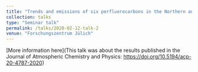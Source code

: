 ```yaml
---
title: "Trends and emissions of six perfluorocarbons in the Northern and Southern Hemisphere"
collection: talks
type: "Seminar talk"
permalink: /talks/2020-02-12-talk-2
venue: "Forschungszentrum Jülich"
---
```


[More information here](This talk was about the results published in the Journal of Atmospheric Chemistry and Physics: https://doi.org/10.5194/acp-20-4787-2020)
